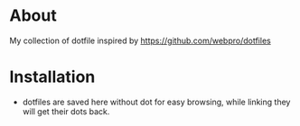 # About
My collection of dotfile inspired by https://github.com/webpro/dotfiles

# Installation
- dotfiles are saved here without dot for easy browsing, while linking they will get their dots back.
